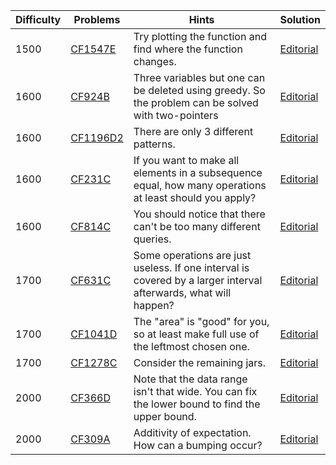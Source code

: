 | Difficulty | Problems | Hints | Solution |
| -------- | -------- | -------- | -------- |
| 1500 | [CF1547E](https://codeforces.com/problemset/problem/1547/E) | Try plotting the function and find where the function changes. | [Editorial](https://github.com/Yawn-Sean/Daily_CF_Problems/tree/main/daily_problems/2024/02/0226) |
| 1600 | [CF924B](https://codeforces.com/problemset/problem/924/B) | Three variables but one can be deleted using greedy. So the problem can be solved with two-pointers | [Editorial](https://github.com/Yawn-Sean/Daily_CF_Problems/blob/main/daily_problems/2024/03/0327/solution/cf924b.md) |
| 1600 | [CF1196D2](https://codeforces.com/problemset/problem/1196/D2) | There are only $3$ different patterns. | [Editorial](https://github.com/Yawn-Sean/Daily_CF_Problems/blob/main/daily_problems/2024/06/0629/solution/cf1196d2.md) |
| 1600 | [CF231C](https://codeforces.com/problemset/problem/231/C) | If you want to make all elements in a subsequence equal, how many operations at least should you apply? | [Editorial](https://github.com/Yawn-Sean/Daily_CF_Problems/blob/main/daily_problems/2024/07/0706/solution/cf231c.md) |
| 1600 | [CF814C](https://codeforces.com/problemset/problem/814/C) | You should notice that there can't be too many different queries. | [Editorial](https://github.com/Yawn-Sean/Daily_CF_Problems/blob/main/daily_problems/2024/07/0727/solution/cf814c.md) |
| 1700 | [CF631C](https://codeforces.com/problemset/problem/631/C) | Some operations are just useless. If one interval is covered by a larger interval afterwards, what will happen? | [Editorial](https://github.com/Yawn-Sean/Daily_CF_Problems/blob/main/daily_problems/2024/05/0501/solution/cf631c.md) |
| 1700 | [CF1041D](https://codeforces.com/problemset/problem/1041/D) | The "area" is "good" for you, so at least make full use of the leftmost chosen one. | [Editorial](https://github.com/Yawn-Sean/Daily_CF_Problems/blob/main/daily_problems/2024/07/0731/solution/cf1041d.md) |
| 1700 | [CF1278C](https://codeforces.com/problemset/problem/1278/C) | Consider the remaining jars. | [Editorial](https://github.com/Yawn-Sean/Daily_CF_Problems/blob/main/daily_problems/2024/08/0828/solution/cf1278c.md) |
| 2000 | [CF366D](https://codeforces.com/problemset/problem/366/D) | Note that the data range isn't that wide. You can fix the lower bound to find the upper bound. | [Editorial](https://github.com/Yawn-Sean/Daily_CF_Problems/blob/main/daily_problems/2024/06/0627/solution/cf366d.md) |
| 2000 | [CF309A](https://codeforces.com/problemset/problem/309/A) | Additivity of expectation. How can a bumping occur? | [Editorial](https://github.com/Yawn-Sean/Daily_CF_Problems/blob/main/daily_problems/2024/09/0919/solution/cf309a.md) |
